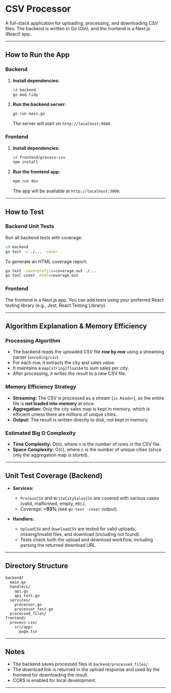 # CSV Processor

A full-stack application for uploading, processing, and downloading CSV files. The backend is written in Go (Gin), and the frontend is a Next.js (React) app.

---

## How to Run the App

### **Backend**

1. **Install dependencies:**
   ```sh
   cd backend
   go mod tidy
   ```

2. **Run the backend server:**
   ```sh
   go run main.go
   ```
   The server will start on `http://localhost:8080`.

### **Frontend**

1. **Install dependencies:**
   ```sh
   cd frontend/process-csv
   npm install
   ```

2. **Run the frontend app:**
   ```sh
   npm run dev
   ```
   The app will be available at `http://localhost:3000`.

---

## How to Test

### **Backend Unit Tests**

Run all backend tests with coverage:
```sh
cd backend
go test -v ./... -cover
```

To generate an HTML coverage report:
```sh
go test -coverprofile=coverage.out ./...
go tool cover -html=coverage.out
```

### **Frontend**

The frontend is a Next.js app. You can add tests using your preferred React testing library (e.g., Jest, React Testing Library).

---

## Algorithm Explanation & Memory Efficiency

### **Processing Algorithm**

- The backend reads the uploaded CSV file **row by row** using a streaming parser (`encoding/csv`).
- For each row, it extracts the city and sales value.
- It maintains a `map[string]float64` to sum sales per city.
- After processing, it writes the result to a new CSV file.

### **Memory Efficiency Strategy**

- **Streaming:** The CSV is processed as a stream (`io.Reader`), so the entire file is **not loaded into memory** at once.
- **Aggregation:** Only the city sales map is kept in memory, which is efficient unless there are millions of unique cities.
- **Output:** The result is written directly to disk, not kept in memory.

### **Estimated Big O Complexity**

- **Time Complexity:** O(n), where n is the number of rows in the CSV file.
- **Space Complexity:** O(c), where c is the number of unique cities (since only the aggregation map is stored).

---

## Unit Test Coverage (Backend)

- **Services:**  
  - `ProcessCSV` and `WriteCitySalesCSV` are covered with various cases (valid, malformed, empty, etc.).
  - Coverage: **~93%** (see `go test -cover` output).

- **Handlers:**  
  - `UploadCSV` and `DownloadCSV` are tested for valid uploads, missing/invalid files, and download (including not found).
  - Tests check both the upload and download workflow, including parsing the returned download URL.

---

## Directory Structure

```
backend/
  main.go
  handlers/
    api.go
    api_test.go
  services/
    processor.go
    processor_test.go
  processed_files/
frontend/
  process-csv/
    src/app/
      page.tsx
```

---

## Notes

- The backend saves processed files in `backend/processed_files/`.
- The download link is returned in the upload response and used by the frontend for downloading the result.
- CORS is enabled for local development.

---